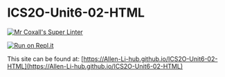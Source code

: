 # ICS2O-Unit6-02-HTML

[![Mr Coxall's Super Linter](https://github.com/Allen-Li-hub//ICS2O-Unit6-02-HTML/workflows/Mr%20Coxall's%20Super%20Linter/badge.svg)](https://github.com/Allen-Li-hub//ICS2O-Unit6-02-HTML/actions)

[![Run on Repl.it](https://repl.it/badge/github/Allen-Li-hub//ICS2O-Unit6-02-HTML)](https://repl.it/github/Allen-Li-hub//ICS2O-Unit6-02-HTML)

This site can be found at: [https://Allen-Li-hub.github.io/ICS2O-Unit6-02-HTML](https://Allen-Li-hub.github.io/ICS2O-Unit6-02-HTML)
